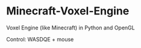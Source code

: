 # Minecraft-Voxel-Engine

Voxel Engine (like Minecraft) in Python and OpenGL

Control: WASDQE + mouse
